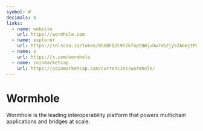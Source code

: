 ```yaml
---
symbol: W
decimals: 6
links:
  - name: website
    url: https://wormhole.com
  - name: explorer
    url: https://solscan.io/token/85VBFQZC9TZkfaptBWjvUw7YbZjy52A6mjtPGjstQAmQ
  - name: x
    url: https://x.com/wormhole
  - name: coinmarketcap
    url: https://coinmarketcap.com/currencies/wormhole/
---
```


# Wormhole

Wormhole is the leading interoperability platform that powers multichain applications and bridges at scale.
